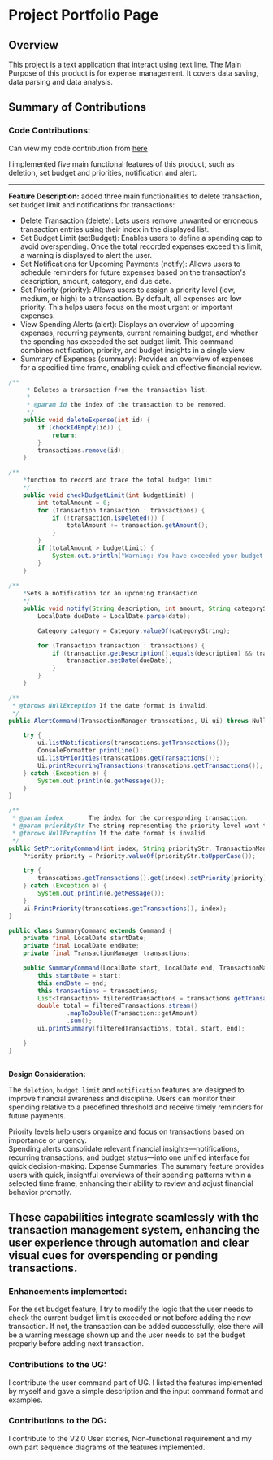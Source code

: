 # Project Portfolio Page

## Overview
This project is a text application that interact using text line. The Main Purpose of this product is for expense management.
It covers data saving, data parsing and data analysis.

## Summary of Contributions

### Code Contributions:
Can view my code contribution from [here](https://nus-cs2113-ay2425s2.github.io/tp-dashboard/?search=Luka&breakdown=true&sort=groupTitle%20dsc&sortWithin=title&since=2025-02-21&timeframe=commit&mergegroup=&groupSelect=groupByRepos&checkedFileTypes=docs~functional-code~test-code~other)

I implemented five main functional features of this product, such as deletion, set budget and priorities, notification and alert.

---
**Feature Description:**
added three main functionalities to delete transaction, set budget limit and notifications for transactions:
* Delete Transaction (delete): Lets users remove unwanted or erroneous transaction entries using their index in the displayed list.
* Set Budget Limit (setBudget): Enables users to define a spending cap to avoid overspending. Once the total recorded expenses exceed this limit, a warning is displayed to alert the user.
* Set Notifications for Upcoming Payments (notify): Allows users to schedule reminders for future expenses based on the transaction's description, amount, category, and due date.
* Set Priority (priority): Allows users to assign a priority level (low, medium, or high) to a transaction. By default, all expenses are low priority. This helps users focus on the most urgent or important expenses.
* View Spending Alerts (alert): Displays an overview of upcoming expenses, recurring payments, current remaining budget, and whether the spending has exceeded the set budget limit. This command combines notification, priority, and budget insights in a single view.
* Summary of Expenses (summary): Provides an overview of expenses for a specified time frame, enabling quick and effective financial review.

```java
/**
     * Deletes a transaction from the transaction list.
     *
     * @param id the index of the transaction to be removed.
     */
    public void deleteExpense(int id) {
        if (checkIdEmpty(id)) {
            return;
        }
        transactions.remove(id);
    }

/** 
    *function to record and trace the total budget limit
    */
    public void checkBudgetLimit(int budgetLimit) {
        int totalAmount = 0;
        for (Transaction transaction : transactions) {
            if (!transaction.isDeleted()) {
                totalAmount += transaction.getAmount();
            }
        }
        if (totalAmount > budgetLimit) {
            System.out.println("Warning: You have exceeded your budget limit!");
        }
    }
    
/** 
    *Sets a notification for an upcoming transaction
    */
    public void notify(String description, int amount, String categoryString, String date) {
        LocalDate dueDate = LocalDate.parse(date);

        Category category = Category.valueOf(categoryString);

        for (Transaction transaction : transactions) {
            if (transaction.getDescription().equals(description) && transaction.getCategory().equals(category)) {
                transaction.setDate(dueDate);
            }
        }
    }

/**
 * @throws NullException If the date format is invalid.
 */
public AlertCommand(TransactionManager transcations, Ui ui) throws NullException {

    try {
        ui.listNotifications(transcations.getTransactions());
        ConsoleFormatter.printLine();
        ui.listPriorities(transcations.getTransactions());
        Ui.printRecurringTransactions(transcations.getTransactions());
    } catch (Exception e) {
        System.out.println(e.getMessage());
    }
}

/**
 * @param index       The index for the corresponding transaction.
 * @param priorityStr The string representing the priority level want to set.
 * @throws NullException If the date format is invalid.
 */
public SetPriorityCommand(int index, String priorityStr, TransactionManager transcations, Ui ui) throws NullException {
    Priority priority = Priority.valueOf(priorityStr.toUpperCase());

    try {
        transcations.getTransactions().get(index).setPriority(priority);
    } catch (Exception e) {
        System.out.println(e.getMessage());
    }
    ui.PrintPriority(transcations.getTransactions(), index);
}

public class SummaryCommand extends Command {
    private final LocalDate startDate;
    private final LocalDate endDate;
    private final TransactionManager transactions;

    public SummaryCommand(LocalDate start, LocalDate end, TransactionManager transactions, Ui ui) {
        this.startDate = start;
        this.endDate = end;
        this.transactions = transactions;
        List<Transaction> filteredTransactions = transactions.getTransactionsBetween(start, end);
        double total = filteredTransactions.stream()
                .mapToDouble(Transaction::getAmount)
                .sum();
        ui.printSummary(filteredTransactions, total, start, end);

    }
}
    
```

**Design Consideration:**

The `deletion`, `budget limit` and `notification` features are designed to improve financial awareness and discipline.
Users can monitor their spending relative to a predefined threshold and receive timely reminders for future payments.

Priority levels help users organize and focus on transactions based on importance or urgency.  
Spending alerts consolidate relevant financial insights—notifications, recurring transactions, and budget status—into
one unified interface for quick decision-making.
Expense Summaries: The summary feature provides users with quick, insightful overviews of their spending patterns 
within a selected time frame, enhancing their ability to review and adjust financial behavior promptly.

These capabilities integrate seamlessly with the transaction management system, enhancing the user experience through automation
and clear visual cues for overspending or pending transactions.
---

### Enhancements implemented:
For the set budget feature, I try to modify the logic that the user needs to check the current budget limit is exceeded or not before adding the new transaction. 
If not, the transaction can be added successfully, else there will be a warning message shown up and the user needs to set the budget properly before adding next transaction. 

### Contributions to the UG:
I contribute the user command part of UG. I listed the features implemented by myself and gave a simple description and the input command format and examples.

### Contributions to the DG:
I contribute to the V2.0 User stories, Non-functional requirement and my own part sequence diagrams of the features implemented.